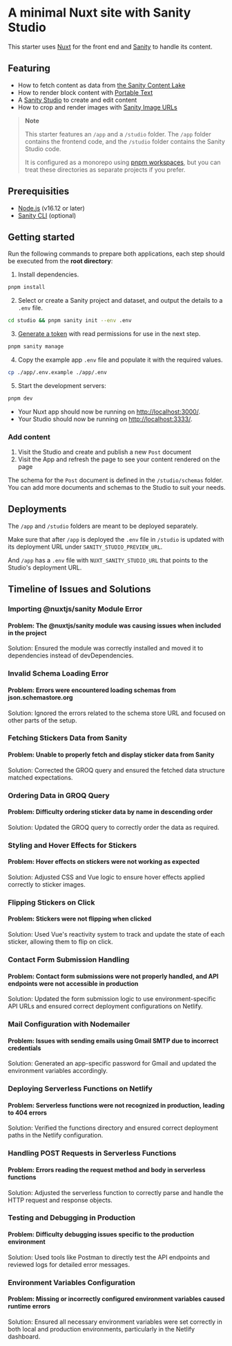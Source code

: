 # A minimal Nuxt site with Sanity Studio

This starter uses [Nuxt](https://nuxt.com/) for the front end and [Sanity](https://www.sanity.io/) to handle its content.

## Featuring

- How to fetch content as data from [the Sanity Content Lake](https://www.sanity.io/docs/datastore)
- How to render block content with [Portable Text](https://www.sanity.io/docs/presenting-block-text)
- A [Sanity Studio](https://www.sanity.io/docs/sanity-studio) to create and edit content
- How to crop and render images with [Sanity Image URLs](https://www.sanity.io/docs/image-url)

> **Note**
>
> This starter features an `/app` and a `/studio` folder. The `/app` folder contains the frontend code, and the `/studio` folder contains the Sanity Studio code.
>
> It is configured as a monorepo using [pnpm workspaces](https://pnpm.io/workspaces), but you can treat these directories as separate projects if you prefer.

## Prerequisities

- [Node.js](https://nodejs.org/en/) (v16.12 or later)
- [Sanity CLI](https://www.sanity.io/docs/getting-started-with-sanity-cli) (optional)

## Getting started

Run the following commands to prepare both applications, each step should be executed from the **root directory**:

1. Install dependencies.

```sh
pnpm install
```

2. Select or create a Sanity project and dataset, and output the details to a `.env` file.

```sh
cd studio && pnpm sanity init --env .env
```

3. [Generate a token](https://www.sanity.io/docs/http-auth#4c21d7b829fe) with read permissions for use in the next step.

```sh
pnpm sanity manage
```

4. Copy the example app `.env` file and populate it with the required values.

```sh
cp ./app/.env.example ./app/.env
```

5. Start the development servers:

```sh
pnpm dev
```

- Your Nuxt app should now be running on [http://localhost:3000/](http://localhost:3000/).
- Your Studio should now be running on [http://localhost:3333/](http://localhost:3333/).

### Add content

1. Visit the Studio and create and publish a new `Post` document
2. Visit the App and refresh the page to see your content rendered on the page

The schema for the `Post` document is defined in the `/studio/schemas` folder. You can add more documents and schemas to the Studio to suit your needs.

## Deployments

The `/app` and `/studio` folders are meant to be deployed separately.

Make sure that after `/app` is deployed the `.env` file in `/studio` is updated with its deployment URL under `SANITY_STUDIO_PREVIEW_URL`.

And `/app` has a `.env` file with `NUXT_SANITY_STUDIO_URL` that points to the Studio's deployment URL.

## Timeline of Issues and Solutions

### Importing @nuxtjs/sanity Module Error

#### Problem: The @nuxtjs/sanity module was causing issues when included in the project

Solution: Ensured the module was correctly installed and moved it to dependencies instead of devDependencies.

### Invalid Schema Loading Error

#### Problem: Errors were encountered loading schemas from json.schemastore.org

Solution: Ignored the errors related to the schema store URL and focused on other parts of the setup.

### Fetching Stickers Data from Sanity

#### Problem: Unable to properly fetch and display sticker data from Sanity

Solution: Corrected the GROQ query and ensured the fetched data structure matched expectations.

### Ordering Data in GROQ Query

#### Problem: Difficulty ordering sticker data by name in descending order

Solution: Updated the GROQ query to correctly order the data as required.

### Styling and Hover Effects for Stickers

#### Problem: Hover effects on stickers were not working as expected

Solution: Adjusted CSS and Vue logic to ensure hover effects applied correctly to sticker images.

### Flipping Stickers on Click

#### Problem: Stickers were not flipping when clicked

Solution: Used Vue's reactivity system to track and update the state of each sticker, allowing them to flip on click.

### Contact Form Submission Handling

#### Problem: Contact form submissions were not properly handled, and API endpoints were not accessible in production

Solution: Updated the form submission logic to use environment-specific API URLs and ensured correct deployment configurations on Netlify.

### Mail Configuration with Nodemailer

#### Problem: Issues with sending emails using Gmail SMTP due to incorrect credentials

Solution: Generated an app-specific password for Gmail and updated the environment variables accordingly.

### Deploying Serverless Functions on Netlify

#### Problem: Serverless functions were not recognized in production, leading to 404 errors

Solution: Verified the functions directory and ensured correct deployment paths in the Netlify configuration.

### Handling POST Requests in Serverless Functions

#### Problem: Errors reading the request method and body in serverless functions

Solution: Adjusted the serverless function to correctly parse and handle the HTTP request and response objects.

### Testing and Debugging in Production

#### Problem: Difficulty debugging issues specific to the production environment

Solution: Used tools like Postman to directly test the API endpoints and reviewed logs for detailed error messages.

### Environment Variables Configuration

#### Problem: Missing or incorrectly configured environment variables caused runtime errors

Solution: Ensured all necessary environment variables were set correctly in both local and production environments, particularly in the Netlify dashboard.
